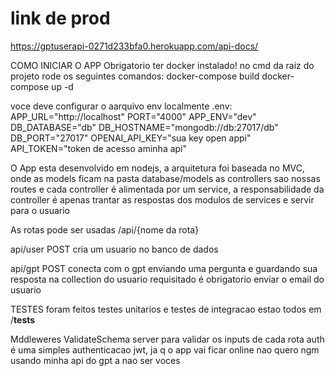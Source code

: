 # link de prod
https://gptuserapi-0271d233bfa0.herokuapp.com/api-docs/

COMO INICIAR O APP
    Obrigatorio ter docker instalado!
    no cmd da raiz do projeto rode os seguintes comandos:
        docker-compose build 
        docker-compose up -d
        
voce deve configurar o aarquivo env localmente .env:
  APP_URL="http://localhost"
  PORT="4000"
  APP_ENV="dev"
  DB_DATABASE="db"
  DB_HOSTNAME="mongodb://db:27017/db"
  DB_PORT="27017"
  OPENAI_API_KEY="sua key open appi"
  API_TOKEN="token de acesso  aminha api"

O App esta desenvolvido em nodejs, a arquitetura foi baseada no MVC, onde as models ficam na pasta database/models
as controllers sao nossas routes e cada controller é alimentada por um service, a responsabilidade da controller é apenas trantar as respostas dos modulos de services e servir para o usuario

As rotas pode ser usadas /api/{nome da rota}

api/user POST
cria um usuario no banco de dados

api/gpt POST
conecta com o gpt enviando uma pergunta e guardando sua resposta na collection do usuario requisitado é obrigatorio enviar o email do usuario
 
TESTES
foram feitos testes unitarios e testes de integracao estao todos em /__tests__ 

Mddleweres
    ValidateSchema
        server para validar os inputs de cada rota 
    auth
        é uma simples authenticacao jwt, ja q o app vai ficar online nao quero ngm usando minha api do gpt a nao ser voces
